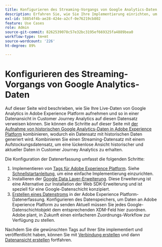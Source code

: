 ```yaml
---
title: Konfigurieren des Streaming-Vorgangs von Google Analytics-Daten
description: Erfahren Sie, wie Sie Ihre Implementierung einrichten, um eine Google-Datenschicht nach Adobe Experience Platform zu senden.
exl-id: 58854f4b-ae28-424e-a2cf-0e76219cb802
feature: Use Cases
role: Admin
source-git-commit: 8262539078c57e32bc3195ef669325fa4889bea0
workflow-type: tm+mt
source-wordcount: '226'
ht-degree: 89%

---
```


# Konfigurieren des Streaming-Vorgangs von Google Analytics-Daten

Auf dieser Seite wird beschrieben, wie Sie Ihre Live-Daten von Google Analytics in Adobe Experience Platform aufnehmen und so in einer Datenansicht in Customer Journey Analytics auf diesen Datensatz verweisen können. Sie können die Schritte auf dieser Seite mit [der Aufnahme von historischen Google Analytics-Daten in Adobe Experience Platform](backfill.md) kombinieren, wodurch ein Datensatz mit historischen Daten generiert wird. Kombinieren Sie einen Streaming-Datensatz mit einem Aufstockungsdatensatz, um eine lückenlose Ansicht historischer und aktueller Daten in Customer Journey Analytics zu erhalten.

Die Konfiguration der Datenerfassung umfasst die folgenden Schritte:

1. Implementieren von [Tags für Adobe Experience Platform](https://experienceleague.adobe.com/docs/experience-platform/tags/home.html?lang=de). Siehe [Schnellstartanleitung](https://experienceleague.adobe.com/docs/experience-platform/tags/get-started/quick-start.html?lang=de), um eine einfache Implementierung einzurichten.
1. Installieren der [Google Data Layer-Erweiterung](https://experienceleague.adobe.com/docs/experience-platform/tags/extensions/adobe/google-data-layer/overview.html?lang=de). Diese Erweiterung ist eine Alternative zur Installation der Web SDK-Erweiterung und ist speziell für eine Google-Datenschicht konzipiert.
1. [Erstellen eines Datenstroms](https://experienceleague.adobe.com/docs/experience-platform/edge/datastreams/overview.html?lang=de) in der Adobe Experience Platform-Datenerfassung. Konfigurieren des Datenspeichers, um Daten an Adobe Experience Platform zu senden Aktuell müssen Sie jedes Google-Datenschichtobjekt dem entsprechenden XDM-Feld hier zuordnen. Adobe plant, in Zukunft einen einfacheren Zuordnungs-Workflow zur Verfügung zu stellen.

Nachdem Sie die gewünschten Tags auf Ihrer Site implementiert und veröffentlicht haben, können Sie mit [Verbindung erstellen](/help/connections/create-connection.md) und dann [Datenansicht erstellen](/help/data-views/create-dataview.md) fortfahren.
